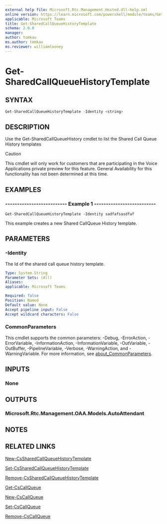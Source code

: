 ```yaml
---
external help file: Microsoft.Rtc.Management.Hosted.dll-help.xml
online version: https://learn.microsoft.com/powershell/module/teams/Get-SharedCallQueueHistoryTemplate
applicable: Microsoft Teams
title: Get-SharedCallQueueHistoryTemplate
schema: 2.0.0
manager: 
author: tomkau
ms.author: tomkau
ms.reviewer: williamlooney
---
```


# Get-SharedCallQueueHistoryTemplate

## SYNTAX

```powershell
Get-SharedCallQueueHistoryTemplate -Identity <string>
```

## DESCRIPTION
Use the Get-SharedCallQueueHistory cmdlet to list the Shared Call Queue History templates

> [!CAUTION]
> This cmdlet will only work for customers that are participating in the Voice Applications private preview for this feature. General Availability for this functionality has not been determined at this time.

## EXAMPLES

### -------------------------- Example 1 --------------------------
```
Get-SharedCallQueueHistoryTemplate -Identity sadfafsasdfaf
```

This example creates a new Shared CallQueue History template.

## PARAMETERS

### -Identity
The Id of  the shared call queue history template.

```yaml
Type: System.String
Parameter Sets: (All)
Aliases:
applicable: Microsoft Teams

Required: false
Position: Named
Default value: None
Accept pipeline input: False
Accept wildcard characters: False
```

### CommonParameters
This cmdlet supports the common parameters: -Debug, -ErrorAction, -ErrorVariable, -InformationAction, -InformationVariable, -OutVariable, -OutBuffer, -PipelineVariable, -Verbose, -WarningAction, and -WarningVariable. For more information, see [about_CommonParameters](https://go.microsoft.com/fwlink/?LinkID=113216).

## INPUTS

### None

## OUTPUTS

### Microsoft.Rtc.Management.OAA.Models.AutoAttendant

## NOTES

## RELATED LINKS

[New-CsSharedCallQueueHistoryTemplate](./New-CsSharedCallQueueHistoryTemplate.md)

[Set-CsSharedCallQueueHistoryTemplate](./Set-CsSharedCallQueueHistoryTemplate.md)

[Remove-CsSharedCallQueueHistoryTemplate](./Remove-CsSharedCallQueueHistoryTemplate.md)

[Get-CsCallQueue](./Get-CsCallQueue.md)

[New-CsCallQueue](./New-CsCallQueue.md)

[Set-CsCallQueue](./Set-CsCallQueue.md)

[Remove-CsCallQueue](./Remove-CsCallQueue.md)



